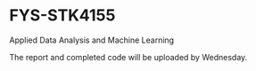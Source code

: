 # FYS-STK4155
Applied Data Analysis and Machine Learning

The report and completed code will be uploaded by Wednesday.
